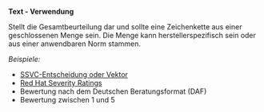 **Text - Verwendung**

Stellt die Gesamtbeurteilung dar und sollte eine Zeichenkette aus einer geschlossenen Menge sein.
Die Menge kann herstellerspezifisch sein oder aus einer anwendbaren Norm stammen.

*Beispiele:*

* [SSVC-Entscheidung oder Vektor](https://github.com/CERTCC/SSVC)
* [Red Hat Severity Ratings](https://access.redhat.com/security/updates/classification/)
* Bewertung nach dem Deutschen Beratungsformat (DAF)
* Bewertung zwischen 1 und 5
